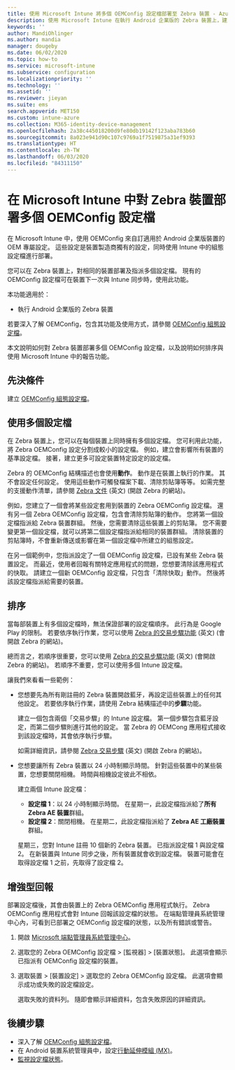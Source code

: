```yaml
---
title: 使用 Microsoft Intune 將多個 OEMConfig 設定檔部署至 Zebra 裝置 - Azure |Microsoft Docs
description: 使用 Microsoft Intune 在執行 Android 企業版的 Zebra 裝置上，建立及部署多個 OEMConfig 裝置組態設定檔。 使用 Zebra 動作與步驟來排序您的設定檔。
keywords: ''
author: MandiOhlinger
ms.author: mandia
manager: dougeby
ms.date: 06/02/2020
ms.topic: how-to
ms.service: microsoft-intune
ms.subservice: configuration
ms.localizationpriority: ''
ms.technology: ''
ms.assetid: ''
ms.reviewer: jieyan
ms.suite: ems
search.appverid: MET150
ms.custom: intune-azure
ms.collection: M365-identity-device-management
ms.openlocfilehash: 2a38c445018200d9fe80db19142f123aba783b60
ms.sourcegitcommit: 8a023e941d90c107c9769a1f7519875a31ef9393
ms.translationtype: HT
ms.contentlocale: zh-TW
ms.lasthandoff: 06/03/2020
ms.locfileid: "84311150"
---
```

# <a name="deploy-multiple-oemconfig-profiles-to-zebra-devices-in-microsoft-intune"></a>在 Microsoft Intune 中對 Zebra 裝置部署多個 OEMConfig 設定檔

在 Microsoft Intune 中，使用 OEMConfig 來自訂適用於 Android 企業版裝置的 OEM 專屬設定。 這些設定是裝置製造商獨有的設定，同時使用 Intune 中的組態設定檔進行部署。

您可以在 Zebra 裝置上，對相同的裝置部署及指派多個設定檔。 現有的 OEMConfig 設定檔可在裝置下一次與 Intune 同步時，使用此功能。

本功能適用於：

- 執行 Android 企業版的 Zebra 裝置

若要深入了解 OEMConfig，包含其功能及使用方式，請參閱 [OEMConfig 組態設定檔](android-oem-configuration-overview.md)。

本文說明如何對 Zebra 裝置部署多個 OEMConfig 設定檔，以及說明如何排序與使用 Microsoft Intune 中的報告功能。

## <a name="prerequisites"></a>先決條件

建立 [OEMConfig 組態設定檔](android-oem-configuration-overview.md)。

## <a name="use-multiple-profiles"></a>使用多個設定檔

在 Zebra 裝置上，您可以在每個裝置上同時擁有多個設定檔。 您可利用此功能，將 Zebra OEMConfig 設定分割成較小的設定檔。 例如，建立會影響所有裝置的基準設定檔。 接著，建立更多可設定裝置特定設定的設定檔。

Zebra 的 OEMConfig 結構描述也會使用**動作**。 動作是在裝置上執行的作業。 其不會設定任何設定。 使用這些動作可觸發檔案下載、清除剪貼簿等等。 如需完整的支援動作清單，請參閱 [Zebra 文件](https://techdocs.zebra.com/oemconfig/10-0/about/) (英文) (開啟 Zebra 的網站)。

例如，您建立了一個會將某些設定套用到裝置的 Zebra OEMConfig 設定檔。 還有另一個 Zebra OEMConfig 設定檔，包含會清除剪貼簿的動作。 您將第一個設定檔指派給 Zebra 裝置群組。 然後，您需要清除這些裝置上的剪貼簿。 您不需要變更第一個設定檔，就可以將第二個設定檔指派給相同的裝置群組。 清除裝置的剪貼簿時，不會重新傳送或影響在第一個設定檔中所建立的組態設定。

在另一個範例中，您指派設定了一個 OEMConfig 設定檔，已設有某些 Zebra 裝置設定。 而最近，使用者回報有關特定應用程式的問題，您想要清除該應用程式的快取。 請建立一個新 OEMConfig 設定檔，只包含「清除快取」動作。 然後將該設定檔指派給需要的裝置。

## <a name="ordering"></a>排序

當每部裝置上有多個設定檔時，無法保證部署的設定檔順序。 此行為是 Google Play 的限制。 若要依序執行作業，您可以使用 [Zebra 的交易步驟功能](https://techdocs.zebra.com/oemconfig/10-0/mc/) \(英文\) (會開啟 Zebra 的網站)。 

總而言之，若順序很重要，您可以使用 [Zebra 的交易步驟功能](https://techdocs.zebra.com/oemconfig/10-0/mc/) \(英文\) (會開啟 Zebra 的網站)。 若順序不重要，您可以使用多個 Intune 設定檔。 

讓我們來看看一些範例：

- 您想要先為所有剛註冊的 Zebra 裝置開啟藍牙，再設定這些裝置上的任何其他設定。 若要依序執行作業，請使用 Zebra 結構描述中的**步驟**功能。

  建立一個包含兩個「交易步驟」的 Intune 設定檔。 第一個步驟包含藍牙設定，而第二個步驟則進行其他的設定。 當 Zebra 的 OEMCong 應用程式接收到該設定檔時，其會依序執行步驟。

  如需詳細資訊，請參閱 [Zebra 交易步驟](https://techdocs.zebra.com/oemconfig/10-0/mc/) (英文) (開啟 Zebra 的網站)。

- 您想要讓所有 Zebra 裝置以 24 小時制顯示時間。 針對這些裝置中的某些裝置，您想要關閉相機。 時間與相機設定彼此不相依。

  建立兩個 Intune 設定檔：

  - **設定檔 1**：以 24 小時制顯示時間。 在星期一，此設定檔指派給了**所有 Zebra AE 裝置**群組。
  - **設定檔 2**：關閉相機。 在星期二，此設定檔指派給了 **Zebra AE 工廠裝置**群組。

  星期三，您對 Intune 註冊 10 個新的 Zebra 裝置。 已指派設定檔 1 與設定檔 2。 在新裝置與 Intune 同步之後，所有裝置就會收到設定檔。 裝置可能會在取得設定檔 1 之前，先取得了設定檔 2。

## <a name="enhanced-reporting"></a>增強型回報

部署設定檔後，其會由裝置上的 Zebra OEMConfig 應用程式執行。 Zebra OEMConfig 應用程式會對 Intune 回報該設定檔的狀態。 在端點管理員系統管理中心內，可看到已部署之 OEMConfig 設定檔的狀態，以及所有錯誤或警告。

1. 開啟 [Microsoft 端點管理員系統管理中心](https://go.microsoft.com/fwlink/?linkid=2109431)。
2. 選取您的 Zebra OEMConfig 設定檔 > [監視器]  >  [裝置狀態]。 此選項會顯示已指派有 OEMConfig 設定檔的裝置。
3. 選取裝置 > [裝置設定] > 選取您的 Zebra OEMConfig 設定檔。 此選項會顯示成功或失敗的設定檔設定。

    選取失敗的資料列。 隨即會顯示詳細資料，包含失敗原因的詳細資訊。

## <a name="next-steps"></a>後續步驟

- 深入了解 [OEMConfig 組態設定檔](android-oem-configuration-overview.md)。
- 在 Android 裝置系統管理員中，設定[行動延伸模組 (MX)](android-zebra-mx-overview.md)。
- [監視設定檔狀態](device-profile-monitor.md)。
